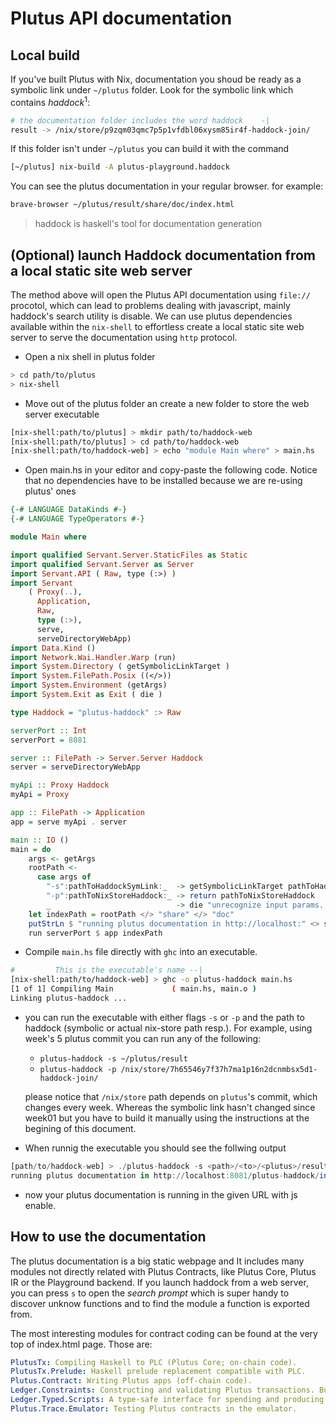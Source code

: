 # Plutus API documentation

## Local build

If you've built Plutus with Nix, documentation you shoud be ready as a symbolic link under `~/plutus` folder. Look for the symbolic link which contains _haddock_<sup>1</sup>:

```bash
# the documentation folder includes the word haddock    -|
result -> /nix/store/p9zqm03qmc7p5p1vfdbl06xysm85ir4f-haddock-join/
```

If this folder isn't under `~/plutus` you can build it with the command

```bash
[~/plutus] nix-build -A plutus-playground.haddock
```

You can see the plutus documentation in your regular browser. for example:

```bash 
brave-browser ~/plutus/result/share/doc/index.html
```


> haddock is haskell's tool for documentation generation


## (Optional) launch Haddock documentation from a local static site web server

The method above will open the Plutus API documentation using `file://` procotol, which can lead to problems dealing with javascript, mainly haddock's search utility is disable. We can use plutus dependencies available within the `nix-shell` to effortless create a local static site web server to serve the documentation using `http` protocol.

- Open a nix shell in plutus folder

```bash
> cd path/to/plutus
> nix-shell
```

- Move out of the plutus folder an create a new folder to store the web server executable

```bash
[nix-shell:path/to/plutus] > mkdir path/to/haddock-web
[nix-shell:path/to/plutus] > cd path/to/haddock-web
[nix-shell:path/to/haddock-web] > echo "module Main where" > main.hs
```

- Open main.hs in your editor and copy-paste the following code. Notice that no dependencies have to be installed because we are re-using plutus' ones

```haskell
{-# LANGUAGE DataKinds #-}
{-# LANGUAGE TypeOperators #-}

module Main where

import qualified Servant.Server.StaticFiles as Static
import qualified Servant.Server as Server
import Servant.API ( Raw, type (:>) )
import Servant
    ( Proxy(..),
      Application,
      Raw,
      type (:>),
      serve,
      serveDirectoryWebApp)
import Data.Kind ()
import Network.Wai.Handler.Warp (run)
import System.Directory ( getSymbolicLinkTarget )
import System.FilePath.Posix ((</>))
import System.Environment (getArgs)
import System.Exit as Exit ( die )

type Haddock = "plutus-haddock" :> Raw

serverPort :: Int
serverPort = 8081

server :: FilePath -> Server.Server Haddock
server = serveDirectoryWebApp

myApi :: Proxy Haddock
myApi = Proxy

app :: FilePath -> Application
app = serve myApi . server

main :: IO ()
main = do
    args <- getArgs
    rootPath <- 
      case args of
        "-s":pathToHaddockSymLink:_  -> getSymbolicLinkTarget pathToHaddockSymLink
        "-p":pathToNixStoreHaddock:_ -> return pathToNixStoreHaddock
        _                            -> die "unrecognize input params. Use -s <path/to/haddock/symbolic/link> or -p <path/to/nix/store/haddock/> "
    let indexPath = rootPath </> "share" </> "doc"
    putStrLn $ "running plutus documentation in http://localhost:" <> show serverPort <> "/plutus-haddock/index.html"
    run serverPort $ app indexPath
```

- Compile `main.hs` file directly with `ghc` into an executable.

```bash
#         This is the executable's name --|
[nix-shell:path/to/haddock-web] > ghc -o plutus-haddock main.hs
[1 of 1] Compiling Main             ( main.hs, main.o )
Linking plutus-haddock ...
```

- you can run the executable with either flags `-s` or `-p` and the path to haddock (symbolic or actual nix-store path resp.). For example, using week's 5 plutus commit you can run any of the following:
        
   - `plutus-haddock -s ~/plutus/result`
   - `plutus-haddock -p /nix/store/7h65546y7f37h7ma1p16n2dcnmbsx5d1-haddock-join/`

  please notice that `/nix/store` path depends on `plutus`'s commit, which changes every week. Whereas the symbolic link hasn't changed since week01 but you have to build it manually using the instructions at the begining of this document.

- When runnig the executable you should see the follwing output

```haskell 
[path/to/haddock-web] > ./plutus-haddock -s <path>/<to>/<plutus>/result # notice that nix-shell isn't necessary anymore
running plutus documentation in http://localhost:8081/plutus-haddock/index.html
```

- now your plutus documentation is running in the given URL with js enable. 

## How to use the documentation

The plutus documentation is a big static webpage and It includes many modules not directly related with Plutus Contracts, like Plutus Core, Plutus IR or the Playground backend. If you launch haddock from a web server, you can press `s` to open the _search prompt_ which is super handy to discover unknow functions and to find the module a function is exported from.

The most interesting modules for contract coding can be found at the very top of index.html page. Those are:

```yaml
PlutusTx: Compiling Haskell to PLC (Plutus Core; on-chain code).
PlutusTx.Prelude: Haskell prelude replacement compatible with PLC.
Plutus.Contract: Writing Plutus apps (off-chain code).
Ledger.Constraints: Constructing and validating Plutus transactions. Built on PlutusTx and Plutus.Contract.
Ledger.Typed.Scripts: A type-safe interface for spending and producing script outputs. Built on PlutusTx.
Plutus.Trace.Emulator: Testing Plutus contracts in the emulator.
```